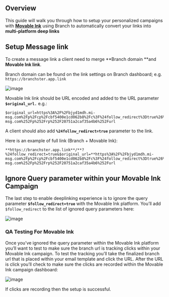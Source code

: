 ## Overview

This guide will walk you through how to setup your personalized campaigns with **[Movable Ink](https://movableink.com)** using Branch to automatically convert your links into **multi-platform deep links**

## Setup Message link

To create a message link a client need to merge **Branch domain **and **Movable Ink link**.

Branch domain can be found on the link settings on Branch dashboard; e.g. `https://branchster.app.link`

![image](/_assets/img/pages/email/movable-ink/movable-ink-messages1.png)

Movable Ink link should be URL encoded and added to the URL parameter **`$original_url.`** e.g.:
```
$original_url=https%3A%2F%2Fbjyd1mdh.mi-msg.com%2Fp%2Fcp%2Fcbf5400e1cd062b8%2Fc%3F%24follow_redirect%3Dtrue%26%24deep_link%3Dtrue%26url%3Dhttps%253A%252F%252Fbjyd1mdh.mi-msg.com%252Fp%252Frp%252F20751a2caf35a4b6%252Furl
```

A client should also add **`%24follow_redirect=true`** parameter to the link.

Here is an example of full link (Branch + Movable Ink):

```
**https://branchster.app.link**/**?%24follow_redirect=true&$original_url=**https%3A%2F%2Fbjyd1mdh.mi-msg.com%2Fp%2Fcp%2Fcbf5400e1cd062b8%2Fc%3F%24follow_redirect%3Dtrue%26%24deep_link%3Dtrue%26url%3Dhttps%253A%252F%252Fbjyd1mdh.mi-msg.com%252Fp%252Frp%252F20751a2caf35a4b6%252Furl
```

## Ignore Query parameter within your Movable Ink Campaign

The last step to enable deeplinking experience is to ignore the query parameter **`$follow_redirect=true`** with the Movable Ink platform.  You’ll add `$follow_redirect` to the list of ignored query parameters here:

![image](/_assets/img/pages/email/movable-ink/movable-ink-messages2.png)

### QA Testing For Movable Ink

Once you’ve ignored the query parameter within the Movable Ink platform you’ll want to test to make sure the branch url is tracking clicks within your Movable Ink campaign. To test the tracking you’ll take the finalized branch url that is placed within your email template and click the URL.  After the URL is click you’ll check to make sure the clicks are recorded within the Movable Ink campaign dashboard:

![image](/_assets/img/pages/email/movable-ink/movable-ink-messages3.png)

If clicks are recording then the setup is successful.
